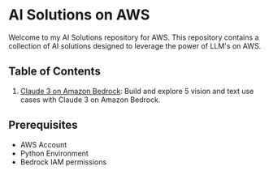 # AI Solutions on AWS

Welcome to my AI Solutions repository for AWS. This repository contains a collection of AI solutions designed to leverage the power of LLM's on AWS. 

## Table of Contents

1. [Claude 3 on Amazon Bedrock](/claude-3-experiment/claude3-experiment.ipynb): Build and explore 5 vision and text use cases with Claude 3 on Amazon Bedrock. 


## Prerequisites

- AWS Account
- Python Environment
- Bedrock IAM permissions

